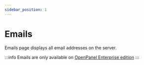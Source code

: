 ```yaml
---
sidebar_position: 1
---
```


# Emails

Emails page displays all email addresses on the server.

:::info
Emails are only available on [OpenPanel Enterprise edition](/beta)
:::
